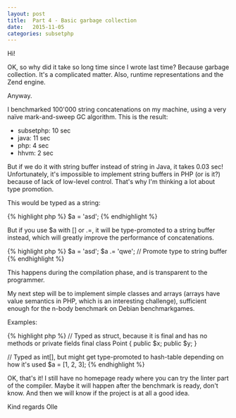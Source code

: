 ```yaml
---
layout: post
title:  Part 4 - Basic garbage collection
date:   2015-11-05
categories: subsetphp
---
```


Hi!

OK, so why did it take so long time since I wrote last time? Because garbage collection. It's a complicated matter. Also, runtime representations and the Zend engine.

Anyway.

I benchmarked 100'000 string concatenations on my machine, using a very naïve mark-and-sweep GC algorithm. This is the result:

* subsetphp: 10 sec
* java: 11 sec
* php: 4 sec
* hhvm: 2 sec

But if we do it with string buffer instead of string in Java, it takes 0.03 sec! Unfortunately, it's impossible to implement string buffers in PHP (or is it?) because of lack of low-level control. That's why I'm thinking a lot about type promotion.

This would be typed as a string:

{% highlight php %}
$a = 'asd';
{% endhighlight %}

But if you use $a with [] or .=, it will be type-promoted to a string buffer instead, which will greatly improve the performance of concatenations.

{% highlight php %}
$a = 'asd';
$a .= 'qwe';  // Promote type to string buffer
{% endhighlight %}

This happens during the compilation phase, and is transparent to the programmer.

My next step will be to implement simple classes and arrays (arrays have value semantics in PHP, which is an interesting challenge), sufficient enough for the n-body benchmark on Debian benchmarkgames.

Examples:

{% highlight php %}
// Typed as struct, because it is final and has no methods or private fields
final class Point {
  public $x;
  public $y;
}

// Typed as int[], but might get type-promoted to hash-table depending on how it's used
$a = [1, 2, 3];
{% endhighlight %}


OK, that's it! I still have no homepage ready where you can try the linter part of the compiler. Maybe it will happen after the benchmark is ready, don't know. And then we will know if the project is at all a good idea.

Kind regards
Olle
